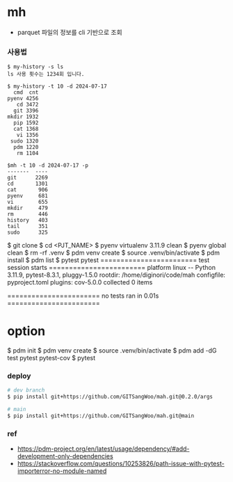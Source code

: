 # mh
- parquet 파일의 정보를 cli 기반으로 조회

### 사용법
```
$ my-history -s ls
ls 사용 횟수는 1234회 입니다.

$ my-history -t 10 -d 2024-07-17
  cmd  cnt
pyenv 4256
   cd 3472
  git 3396
mkdir 1932
  pip 1592
  cat 1368
   vi 1356
 sudo 1320
  pdm 1220
   rm 1104
```

```
$mh -t 10 -d 2024-07-17 -p
-------  ----
git      2269
cd       1301
cat       906
pyenv     681
vi        655
mkdir     479
rm        446
history   403
tail      351
sudo      325

```
$ git clone <URL>
$ cd <PJT_NAME>
$ pyenv virtualenv 3.11.9 clean 
$ pyenv global clean 
$ rm -rf .venv
$ pdm venv create
$ source .venv/bin/activate
$ pdm install
$ pdm list
$ pytest
pytest
======================== test session starts ========================
platform linux -- Python 3.11.9, pytest-8.3.1, pluggy-1.5.0
rootdir: /home/diginori/code/mah
configfile: pyproject.toml
plugins: cov-5.0.0
collected 0 items

======================= no tests ran in 0.01s =======================

# option
$ pdm init
$ pdm venv create
$ source .venv/bin/activate
$ pdm add -dG test pytest pytest-cov
$ pytest

### deploy
```bash
# dev branch
$ pip install git+https://github.com/GITSangWoo/mah.git@0.2.0/args

# main
$ pip install git+https://github.com/GITSangWoo/mah.git@main
```

### ref
- https://pdm-project.org/en/latest/usage/dependency/#add-development-only-dependencies
- https://stackoverflow.com/questions/10253826/path-issue-with-pytest-importerror-no-module-named

